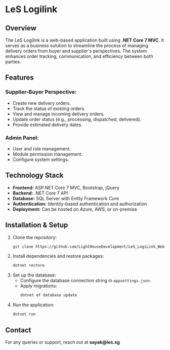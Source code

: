 # LeS Logilink

## Overview

The LeS Logilink is a web-based application built using **.NET Core 7 MVC**. It serves as a business solution to streamline the process of managing delivery orders from buyer and supplier's perspectives. The system enhances order tracking, communication, and efficiency between both parties.

## Features

### Supplier-Buyer Perspective:

- Create new delivery orders.
- Track the status of existing orders.
- View and manage incoming delivery orders.
- Update order status (e.g., processing, dispatched, delivered).
- Provide estimated delivery dates.

### Admin Panel:

- User and role management.
- Module permission management.
- Configure system settings.

## Technology Stack

- **Frontend:** ASP.NET Core 7 MVC, Bootstrap, jQuery
- **Backend:** .NET Core 7 API
- **Database:** SQL Server with Entity Framework Core
- **Authentication:** Identity-based authentication and authorization
- **Deployment:** Can be hosted on Azure, AWS, or on-premise

## Installation & Setup

1. Clone the repository:
   ```sh
   git clone https://github.com/LightHouseDevelopment/LeS_LogiLink_WebApp.git
   ```
2. Install dependencies and restore packages:
   ```sh
   dotnet restore
   ```
3. Set up the database:
   - Configure the database connection string in `appsettings.json`.
   - Apply migrations:
     ```sh
     dotnet ef database update
     ```
4. Run the application:
   ```sh
   dotnet run
   ```

## Contact

For any queries or support, reach out at **sayak\@les.sg**

